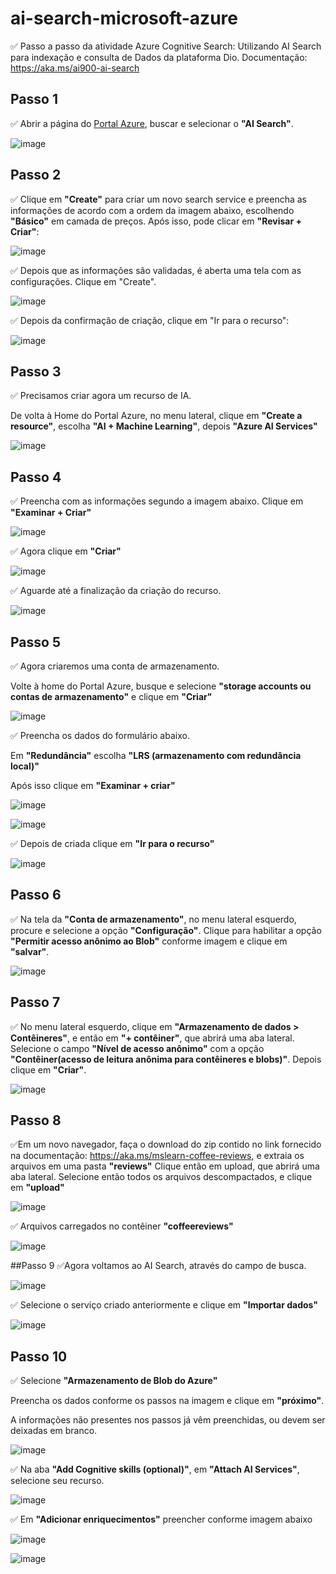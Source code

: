 # ai-search-microsoft-azure
✅ Passo a passo da atividade Azure Cognitive Search: Utilizando AI Search para indexação e consulta de Dados da plataforma Dio.
Documentação: https://aka.ms/ai900-ai-search

## Passo 1  
✅ Abrir a página do [Portal Azure](https://portal.azure.com/#home), buscar e selecionar o **"AI Search"**.

![image](https://github.com/user-attachments/assets/60b60dd7-5480-4e17-9fb2-2bfe6262db60)

## Passo 2  
✅ Clique em **"Create"** para criar um novo search service e preencha as informações de acordo com a ordem da imagem abaixo, escolhendo **"Básico"** em camada de preços. Após isso, pode clicar em **"Revisar + Criar"**:

![image](https://github.com/user-attachments/assets/4af8f760-e76f-483f-acfb-108110b99776)

✅ Depois que as informações são validadas, é aberta uma tela com as configurações. Clique em "Create".

![image](https://github.com/user-attachments/assets/ce2ff531-0d30-4bad-bda3-e1e6cbddac2a)

✅ Depois da confirmação de criação, clique em "Ir para o recurso":

![image](https://github.com/user-attachments/assets/aaeb0d08-5965-4763-b2a3-a98207830ebf)


## Passo 3
✅ Precisamos criar agora um recurso de IA.

De volta à Home do Portal Azure, no menu lateral, clique em **"Create a resource"**, escolha **"AI + Machine Learning"**, depois **"Azure AI Services"**

![image](https://github.com/user-attachments/assets/0e23bcba-eae3-4fae-b01c-3b3c7b26c308)

## Passo 4
✅ Preencha com as informações segundo a imagem abaixo. Clique em **"Examinar + Criar"**

![image](https://github.com/user-attachments/assets/281cd8db-8af0-426b-9a38-92f22b33e59f)

✅ Agora clique em **"Criar"**

![image](https://github.com/user-attachments/assets/32f3635c-8d75-4df4-b126-dfbb073cbf62)

✅ Aguarde até a finalização da criação do recurso.

![image](https://github.com/user-attachments/assets/115c5c2e-5a0e-4e50-86bf-00d11d5332f8)


## Passo 5
✅ Agora criaremos uma conta de armazenamento.

Volte à home do Portal Azure, busque e selecione **"storage accounts ou contas de armazenamento"** e clique em **"Criar"**

![image](https://github.com/user-attachments/assets/8e6dc8d2-8704-482c-995f-adba3257ab7d)

✅ Preencha os dados do formulário abaixo. 

Em **"Redundância"** escolha **"LRS (armazenamento com redundância local)"**

Após isso clique em **"Examinar + criar"**

![image](https://github.com/user-attachments/assets/89afe2b1-a157-4c3d-9347-10140ba90929)

![image](https://github.com/user-attachments/assets/33eb1af0-e032-4546-880b-5297808dbbce)

✅ Depois de criada clique em **"Ir para o recurso"** 

![image](https://github.com/user-attachments/assets/9b72ea06-f137-415a-94c4-f37bbefcace5)

## Passo 6
✅ Na tela da **"Conta de armazenamento"**, no menu lateral esquerdo, procure e selecione a opção **"Configuração"**. 
Clique para habilitar a opção **"Permitir acesso anônimo ao Blob"** conforme imagem e clique em **"salvar"**.

![image](https://github.com/user-attachments/assets/a0fa676a-2b13-4cf6-be12-7bf8b36cf93f)

## Passo 7
✅ No menu lateral esquerdo, clique em **"Armazenamento de dados > Contêineres"**, e então  em **"+ contêiner"**, que abrirá uma aba lateral. Selecione o campo **"Nível de acesso anônimo"** com a opção **"Contêiner(acesso de leitura anônima para contêineres e blobs)"**. Depois clique em **"Criar"**.

![image](https://github.com/user-attachments/assets/5af1bb49-be57-476b-96a8-a90f9788af92)

## Passo 8
✅Em um novo navegador, faça o download do zip contido no link fornecido na documentação: https://aka.ms/mslearn-coffee-reviews, e extraia os arquivos em uma pasta **"reviews"**
Clique então em upload, que abrirá uma aba lateral. Selecione então todos os arquivos descompactados, e clique em **"upload"**


![image](https://github.com/user-attachments/assets/ead39c8c-ff60-4ded-a067-b1d65a2c8096)


✅ Arquivos carregados no contêiner **"coffeereviews"**

![image](https://github.com/user-attachments/assets/a65dbab8-d6fa-44e0-8cb3-3f0b152b94c9)

##Passo 9
✅Agora voltamos ao AI Search, através do campo de busca.

![image](https://github.com/user-attachments/assets/bc4b500f-604d-4f0d-b252-050926797800)


✅ Selecione o serviço criado anteriormente e clique em **"Importar dados"**

![image](https://github.com/user-attachments/assets/cfc38ad6-2adf-46d4-91b1-6645b361f6c7)


## Passo 10
✅ Selecione **"Armazenamento de Blob do Azure"**

Preencha os dados conforme os passos na imagem e clique em **"próximo"**.

A informações não presentes nos passos já vêm preenchidas, ou devem ser deixadas em branco.

![image](https://github.com/user-attachments/assets/a4d0c07e-56ca-4fa6-83a2-89c8be92b71a)

✅ Na aba **"Add Cognitive skills (optional)"**, em **"Attach AI Services"**, selecione seu recurso.

![image](https://github.com/user-attachments/assets/949cf964-deae-4ecf-b023-34f13a830ee2)

✅ Em **"Adicionar enriquecimentos"** preencher conforme imagem abaixo

![image](https://github.com/user-attachments/assets/b3ad2759-c11f-431b-9472-c0b5552c1f59)

![image](https://github.com/user-attachments/assets/a26b51e2-87c4-4dfe-acf6-46f7f80b9bf6)




















